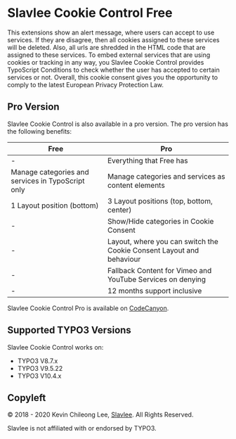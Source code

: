 Slavlee Cookie Control Free
===========================

This extensions show an alert message, where users can accept to use services. If they are disagree, then all cookies assigned to these services will be deleted. Also, all urls are shredded in the HTML code that are assigned to these services.
To embed external services that are using cookies or tracking in any way, you Slavlee Cookie Control provides TypoScript Conditions to check whether the user has accepted to certain services or not.
Overall, this cookie consent gives you the opportunity to comply to the latest European Privacy Protection Law.

Pro Version
-----------

Slavlee Cookie Control is also available in a pro version. The pro version has the following benefits:
													 
| Free    											 | Pro												  |			   
| -------------------------------------------------- | ---------------------------------------------------|
| \-	 											 | Everything that Free has                           |
| Manage categories and services in TypoScript only	 | Manage categories and services as content elements |
| 1 Layout position (bottom)						 | 3 Layout positions (top, bottom, center)           |
| \-												 | Show/Hide categories in Cookie Consent             |
| \-												 | Layout, where you can switch the Cookie Consent Layout and behaviour             |
| \-												 | Fallback Content for Vimeo and YouTube Services on denying             |
| \-												 | 12 months support inclusive                        |

Slavlee Cookie Control Pro is available on [CodeCanyon](https://codecanyon.net/item/slavlee-cookie-control/21914103).

Supported TYPO3 Versions
------------------------

Slavlee Cookie Control works on:

- TYPO3 V8.7.x
- TYPO3 V9.5.22
- TYPO3 V10.4.x

Copyleft
--------

© 2018 - 2020 Kevin Chileong Lee, [Slavlee](https://www.slavlee.de/). All Rights Reserved.

Slavlee is not affiliated with or endorsed by TYPO3.